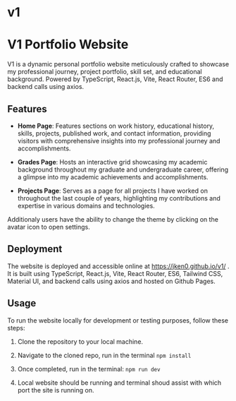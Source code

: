 # v1

# V1 Portfolio Website

V1 is a dynamic personal portfolio website meticulously crafted to showcase my professional journey, project portfolio, skill set, and educational background. Powered by TypeScript, React.js, Vite, React Router, ES6 and backend calls using axios. 


## Features

- **Home Page**: Features sections on work history, educational history, skills, projects, published work, and contact information, providing visitors with comprehensive insights into my professional journey and accomplishments.

- **Grades Page**: Hosts an interactive grid showcasing my academic background throughout my graduate and undergraduate career, offering a glimpse into my academic achievements and accomplishments.
  
- **Projects Page**: Serves as a page for all projects I have worked on throughout the last couple of years, highlighting my contributions and expertise in various domains and technologies.
  
Additionaly users have the ability to change the theme by clicking on the avatar icon to open settings.

## Deployment

The website is deployed and accessible online at https://jken0.github.io/v1/ . It is built using TypeScript, React.js, Vite, React Router, ES6, Tailwind CSS, Material UI, and backend calls using axios and hosted on Github Pages.


## Usage

To run the website locally for development or testing purposes, follow these steps:

1. Clone the repository to your local machine.

2. Navigate to the cloned repo, run in the terminal `npm install`

3. Once completed, run in the terminal: `npm run dev`

4. Local website should be running and terminal shoud assist with which port the site is running on.